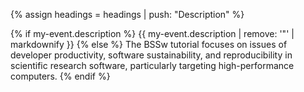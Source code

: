 {% assign headings = headings | push: "Description" %}

{% if my-event.description %}
{{ my-event.description | remove: '"' | markdownify }}
{% else %}
The BSSw tutorial focuses on issues of developer productivity, software sustainability, and reproducibility in scientific research software, particularly targeting high-performance computers.
{% endif %}
